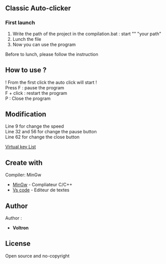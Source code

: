 ## Classic Auto-clicker

### First launch

1) Write the path of the project in the compilation.bat : start "" "your path"<br>
2) Lunch the file <br>
3) Now you can use the program<br>


Before to lunch, please follow the instruction <br>

## How to use ?

! From the first click the auto click will start !<br>
Press F : pause the program<br>
F + click : restart the program<br>
P : Close the program<br>

## Modification

Line 9 for change the speed<br>
Line 32 and 56 for change the pause button<br>
Line 62 for change the close button<br>

[Virtual key List](https://learn.microsoft.com/fr-fr/windows/win32/inputdev/virtual-key-codes) 

## Create with

Compiler: MinGw

* [MinGw](https://www.mingw-w64.org) - Compliateur C/C++
* [Vs code](https://code.visualstudio.com) - Editeur de textes

## Author
Author :
* **Voltron** 

## License

Open source and no-copyright
